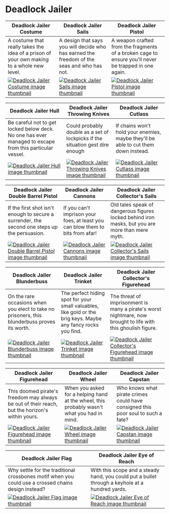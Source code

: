 # Deadlock Jailer

| Deadlock Jailer Costume | Deadlock Jailer Sails | Deadlock Jailer Pistol |
| ----------------------- | --------------------- | ---------------------- |
| A costume that really takes the idea of a prison of your own making to a whole new level. | A design that says you will decide who has earned the freedom of the seas and who has not. | A weapon crafted from the fragments of a broken cage to ensure you'll never be trapped in one again. |
| [![Deadlock Jailer Costume image thumbnail](https://seaofthieves.wiki.gg/images/0/08/Deadlock_Jailer_Costume.png)](https://seaofthieves.wiki.gg/wiki/Deadlock_Jailer_Costume) | [![Deadlock Jailer Sails image thumbnail](https://seaofthieves.wiki.gg/images/c/c4/Deadlock_Jailer_Sails.png)](https://seaofthieves.wiki.gg/wiki/Deadlock_Jailer_Sails) | [![Deadlock Jailer Pistol image thumbnail](https://seaofthieves.wiki.gg/images/8/85/Deadlock_Jailer_Pistol.png)](https://seaofthieves.wiki.gg/wiki/Deadlock_Jailer_Pistol) |

| Deadlock Jailer Hull | Deadlock Jailer Throwing Knives | Deadlock Jailer Cutlass |
| -------------------- | ------------------------------- | ----------------------- |
| Be careful not to get locked below deck. No one has ever managed to escape from this particular vessel. | Could probably double as a set of lockpicks if the situation gest dire enough | If chains won't hold your enemies, maybe they'll be able to cut them down instead. |
| [![Deadlock Jailer Hull image thumbnail](https://seaofthieves.wiki.gg/images/7/7c/Deadlock_Jailer_Hull.png)](https://seaofthieves.wiki.gg/wiki/Deadlock_Jailer_Hull) | [![Deadlock Jailer Throwing Knives image thumbnail](https://seaofthieves.wiki.gg/images/0/07/Deadlock_Jailer_Throwing_Knives.png)](https://seaofthieves.wiki.gg/wiki/Deadlock_Jailer_Throwing_Knives) | [![Deadlock Jailer Cutlass image thumbnail](https://seaofthieves.wiki.gg/images/a/a2/Deadlock_Jailer_Cutlass.png)](https://seaofthieves.wiki.gg/wiki/Deadlock_Jailer_Cutlass) |

| Deadlock Jailer Double Barrel Pistol | Deadlock Jailer Cannons | Deadlock Jailer Collector's Sails |
| ------------------------------------ | ----------------------- | --------------------------------- |
| If the first shot isn't enough to secure a surrender, the second one steps up the persuasion. | If you can't imprison your foes, at least you can blow them to bits from afar! | Old tales speak of dangerous figures locked behind iron masks, but you are more than mere myth. |
| [![Deadlock Jailer Double Barrel Pistol image thumbnail](https://seaofthieves.wiki.gg/images/2/26/Deadlock_Jailer_Double_Barrel_Pistol.png)](https://seaofthieves.wiki.gg/wiki/Deadlock_Jailer_Double_Barrel_Pistol) | [![Deadlock Jailer Cannons image thumbnail](https://seaofthieves.wiki.gg/images/a/ac/Deadlock_Jailer_Cannons.png)](https://seaofthieves.wiki.gg/wiki/Deadlock_Jailer_Cannons) | [![Deadlock Jailer Collector's Sails image thumbnail](https://seaofthieves.wiki.gg/images/e/e9/Deadlock_Jailer_Collector%27s_Sails.png)](https://seaofthieves.wiki.gg/wiki/Deadlock_Jailer_Collector's_Sails) |

| Deadlock Jailer Blunderbuss | Deadlock Jailer Trinket | Deadlock Jailer Collector's Figurehead |
| --------------------------- | ----------------------- | -------------------------------------- |
| On the rare occasions when you elect to take no prisoners, this blunderbuss proves its worth. | The perfect hiding spot for your small valuables, like gold or the brig keys. Maybe any fancy rocks you find. | The threat of imprisonment is many a pirate's worst nightmare, now brought to life with this ghoulish figure. |
| [![Deadlock Jailer Blunderbuss image thumbnail](https://seaofthieves.wiki.gg/images/c/c7/Deadlock_Jailer_Blunderbuss.png)](https://seaofthieves.wiki.gg/wiki/Deadlock_Jailer_Blunderbuss) | [![Deadlock Jailer Trinket image thumbnail](https://seaofthieves.wiki.gg/images/3/3a/Deadlock_Jailer_Trinket.png)](https://seaofthieves.wiki.gg/wiki/Deadlock_Jailer_Trinket) | [![Deadlock Jailer Collector's Figurehead image thumbnail](https://seaofthieves.wiki.gg/images/b/bf/Deadlock_Jailer_Collector%27s_Figurehead.png)](https://seaofthieves.wiki.gg/wiki/Deadlock_Jailer_Collector's_Figurehead) |

| Deadlock Jailer Figurehead | Deadlock Jailer Wheel | Deadlock Jailer Capstan |
| -------------------------- | --------------------- | ----------------------- |
| This doomed pirate's freedom may always be out of their reach, but the horizon's within yours. | When you asked for a helping hand at the wheel, this probably wasn't what you had in mind. | Who knows what pirate crimes could have consigned this poor soul to such a fate? |
| [![Deadlock Jailer Figurehead image thumbnail](https://seaofthieves.wiki.gg/images/d/d8/Deadlock_Jailer_Figurehead.png)](https://seaofthieves.wiki.gg/wiki/Deadlock_Jailer_Figurehead) | [![Deadlock Jailer Wheel image thumbnail](https://seaofthieves.wiki.gg/images/9/9f/Deadlock_Jailer_Wheel.png)](https://seaofthieves.wiki.gg/wiki/Deadlock_Jailer_Wheel) | [![Deadlock Jailer Capstan image thumbnail](https://seaofthieves.wiki.gg/images/e/e0/Deadlock_Jailer_Capstan.png)](https://seaofthieves.wiki.gg/wiki/Deadlock_Jailer_Capstan) |

| Deadlock Jailer Flag | Deadlock Jailer Eye of Reach |
| -------------------- | ---------------------------- |
| Why settle for the traditional crossbones motif when you could use a crossed chains design instead? | With this scope and a steady hand, you could put a bullet through a keyhole at a hundred yards. |
| [![Deadlock Jailer Flag image thumbnail](https://seaofthieves.wiki.gg/images/9/91/Deadlock_Jailer_Flag.png)](https://seaofthieves.wiki.gg/wiki/Deadlock_Jailer_Flag) | [![Deadlock Jailer Eye of Reach image thumbnail](https://seaofthieves.wiki.gg/images/5/56/Deadlock_Jailer_Eye_of_Reach.png)](https://seaofthieves.wiki.gg/wiki/Deadlock_Jailer_Eye_of_Reach) |
